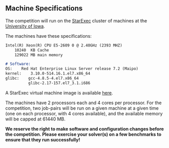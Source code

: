 ## Machine Specifications

The competition will run on the [StarExec](http://www.starexec.org/)
cluster of machines at the [University of Iowa](http://www.uiowa.edu/).

The machines have these specifications:

```markdown
Intel(R) Xeon(R) CPU E5-2609 0 @ 2.40GHz (2393 MHZ)
    10240  KB Cache
    129022 MB main memory

# Software:
OS:    Red Hat Enterprise Linux Server release 7.2 (Maipo)
kernel:    3.10.0-514.16.1.el7.x86_64
glibc:    gcc-4.8.5-4.el7.x86_64
          glibc-2.17-157.el7_3.1.i686
```

A StarExec virtual machine image is available
[here](https://www.starexec.org/vmimage/).

The machines have 2 processors each and 4 cores per processor. For the competition, two job-pairs will be run on a given machine at a given time (one on each processor, with 4 cores available), and the available memory will be capped at 61440 MB.

**We reserve the right to make software and configuration changes before the competition. Please exercise your solver(s) on a few benchmarks to ensure that they run successfully!**
